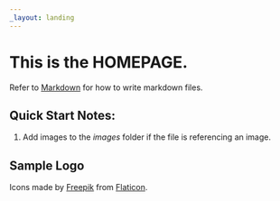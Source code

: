 ```yaml
---
_layout: landing
---
```


# This is the **HOMEPAGE**.

Refer to [Markdown](http://daringfireball.net/projects/markdown/) for how to write markdown files.

## Quick Start Notes:

1. Add images to the *images* folder if the file is referencing an image.

## Sample Logo

Icons made by [Freepik](https://www.flaticon.com/authors/freepik) from [Flaticon](https://www.flaticon.com/).

